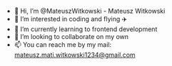 - 👋 Hi, I’m @MateuszWitkowski - Mateusz Witkowski
- 👀 I’m interested in coding and flying ✈️
- 🌱 I’m currently learning to frontend development
- 💞️ I’m looking to collaborate on my own
- 📫 You can reach me by my mail: mateusz.mati.witkowski1234@gmail.com

<!---
MateuszWitkowski04/MateuszWitkowski04 is a ✨ special ✨ repository because its `README.md` (this file) appears on your GitHub profile.
You can click the Preview link to take a look at your changes.
--->
